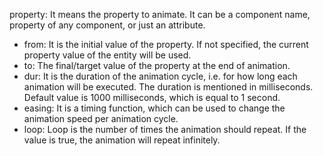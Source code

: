 property: It means the property to animate. It can be a component name, property of any component, or just an attribute. 
- from: It is the initial value of the property. If not specified, the current property value of the entity will be used. 
- to: The final/target value of the property at the end of animation. 
- dur: It is the duration of the animation cycle, i.e. for how long each animation will be executed. The duration is mentioned in milliseconds. Default value is 1000 milliseconds, which is equal to 1 second. 
- easing: It is a timing function, which can be used to change the animation speed per animation cycle. 
- loop: Loop is the number of times the animation should repeat. If the value is true, the animation will repeat infinitely.